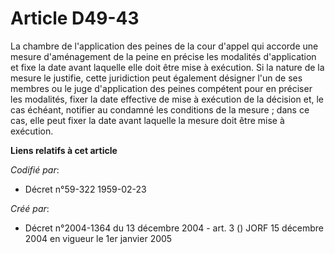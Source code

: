 # Article D49-43

La chambre de l'application des peines de la cour d'appel qui accorde une mesure d'aménagement de la peine en précise les
modalités d'application et fixe la date avant laquelle elle doit être mise à exécution. Si la nature de la mesure le
justifie, cette juridiction peut également désigner l'un de ses membres ou le juge d'application des peines compétent pour en
préciser les modalités, fixer la date effective de mise à exécution de la décision et, le cas échéant, notifier au condamné
les conditions de la mesure ; dans ce cas, elle peut fixer la date avant laquelle la mesure doit être mise à exécution.

**Liens relatifs à cet article**

_Codifié par_:

  - Décret n°59-322 1959-02-23

_Créé par_:

  - Décret n°2004-1364 du 13 décembre 2004 - art. 3 () JORF 15 décembre 2004 en vigueur le 1er janvier 2005
